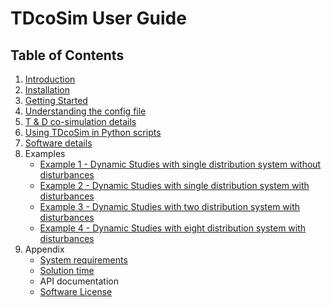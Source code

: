 # TDcoSim User Guide
## Table of Contents

1. [Introduction](user_guide_introduction.md)
2. [Installation](user_guide_installation.md) 
3. [Getting Started](user_guide_getting_started.md)
4. [Understanding the config file](user_guide_understanding_config.md)
5. [T & D co-simulation details](user_guide_cosimulation_details.md)
6. [Using TDcoSim in Python scripts](user_guide_using_tdcosim.md)
8. [Software details](user_guide_software_details.md)
9. Examples
    * [Example 1 - Dynamic Studies with single distribution system without disturbances](Example_1_system_state_initialization_test.md)
    * [Example 2 - Dynamic Studies with single distribution system with disturbances](Example_2_test_of_DER_RT_and_trip.md)
    * [Example 3 - Dynamic Studies with two distribution system with disturbances](Example_2_test_of_DER_RT_and_trip.md)
    * [Example 4 - Dynamic Studies with eight distribution system with disturbances](Example_2_test_of_DER_RT_and_trip.md)
10. Appendix
    * [System requirements](user_guide_sys_requirements.md)
    * [Solution time](user_guide_solution_times.md)
    * API documentation
    * [Software License](../LICENSE.md)
